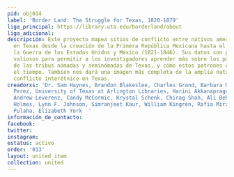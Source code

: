 ```yaml
---
pid: obj014
label: 'Border Land: The Struggle for Texas, 1820-1879'
liga_principal: https://library.uta.edu/borderland/about
liga_adicional: 
descripción: Este proyecto mapea sitios de conflicto entre nativos americanos y euroamericanos
  en Texas desde la creación de la Primera República Mexicana hasta el estallido de
  la Guerra de los Estados Unidos y México (1821-1846). Sus datos son particularmente
  valiosos para permitir a los investigadores aprender más sobre los patrones de movilidad
  de las tribus nómadas y seminómadas de Texas, y cómo estos patrones cambiaron con
  el tiempo. También nos dará una imagen más completa de la amplia naturaleza del
  conflicto interétnico en Texas.
creadorxs: 'Dr. Sam Haynes, Brandon Blakeslee, Charles Grand, Barbara Moore, Elias
  Perez, University of Texas at Arlington Libraries, Harini Akkanapragada, Ben Huseman,
  Andrew Leverenz, Candy McCormic, Krystal Schenk, Chirag Shah, Ali Behseresht, Ramona
  Holmes, Lynn F. Johnson, Simranjeet Kaur, William Kingren, Rafia Mirza, Sarbajeet
  Pulaha, Elizabeth York  '
información_de_contacto: 
facebook: 
twitter: 
instagram: 
estatus: activo
order: '013'
layout: united_item
collection: united
---
```


